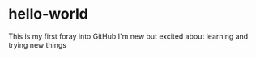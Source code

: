 # hello-world
This is my first foray into GitHub
I'm new but excited about learning and trying new things
